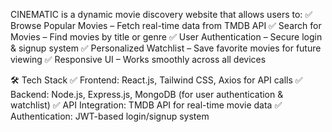 CINEMATIC is a dynamic movie discovery website that allows users to: ✅ Browse Popular Movies – Fetch real-time data from TMDB API ✅ Search for Movies – Find movies by title or genre ✅ User Authentication – Secure login & signup system ✅ Personalized Watchlist – Save favorite movies for future viewing ✅ Responsive UI – Works smoothly across all devices

🛠️ Tech Stack ✅ Frontend: React.js, Tailwind CSS, Axios for API calls ✅ Backend: Node.js, Express.js, MongoDB (for user authentication & watchlist) ✅ API Integration: TMDB API for real-time movie data ✅ Authentication: JWT-based login/signup system
